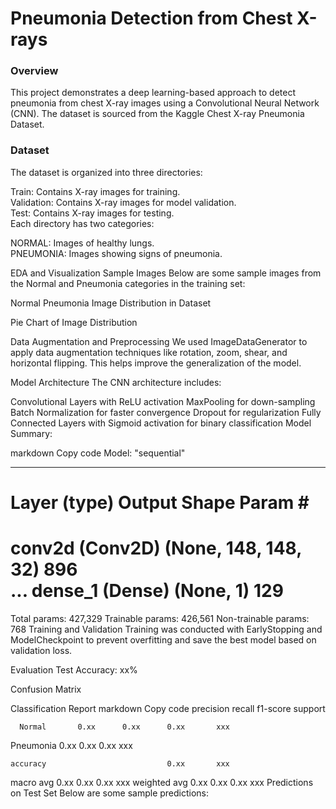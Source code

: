 # Pneumonia Detection from Chest X-rays
### Overview
This project demonstrates a deep learning-based approach to detect pneumonia from chest X-ray images using a Convolutional Neural Network (CNN). The dataset is sourced from the Kaggle Chest X-ray Pneumonia Dataset.

### Dataset
The dataset is organized into three directories:

Train: Contains X-ray images for training.   
Validation: Contains X-ray images for model validation.   
Test: Contains X-ray images for testing.   
Each directory has two categories:

NORMAL: Images of healthy lungs.  
PNEUMONIA: Images showing signs of pneumonia.    

EDA and Visualization
Sample Images
Below are some sample images from the Normal and Pneumonia categories in the training set:

Normal	Pneumonia
Image Distribution in Dataset

Pie Chart of Image Distribution

Data Augmentation and Preprocessing
We used ImageDataGenerator to apply data augmentation techniques like rotation, zoom, shear, and horizontal flipping. This helps improve the generalization of the model.

Model Architecture
The CNN architecture includes:

Convolutional Layers with ReLU activation
MaxPooling for down-sampling
Batch Normalization for faster convergence
Dropout for regularization
Fully Connected Layers with Sigmoid activation for binary classification
Model Summary:

markdown
Copy code
Model: "sequential"
_________________________________________________________________
 Layer (type)                Output Shape              Param #   
=================================================================
 conv2d (Conv2D)             (None, 148, 148, 32)      896       
 ...
 dense_1 (Dense)             (None, 1)                 129       
=================================================================
Total params: 427,329
Trainable params: 426,561
Non-trainable params: 768
Training and Validation
Training was conducted with EarlyStopping and ModelCheckpoint to prevent overfitting and save the best model based on validation loss.


Evaluation
Test Accuracy: xx%

Confusion Matrix

Classification Report
markdown
Copy code
              precision    recall  f1-score   support

      Normal       0.xx      0.xx      0.xx       xxx
   Pneumonia       0.xx      0.xx      0.xx       xxx

    accuracy                           0.xx       xxx
   macro avg       0.xx      0.xx      0.xx       xxx
weighted avg       0.xx      0.xx      0.xx       xxx
Predictions on Test Set
Below are some sample predictions:
